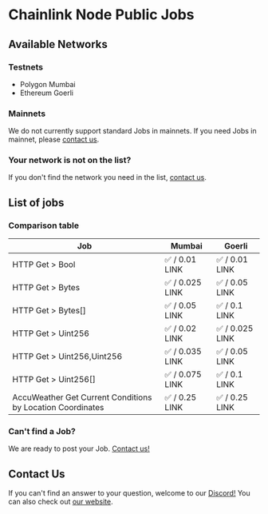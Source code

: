 # Chainlink Node Public Jobs

## Available Networks

### Testnets

- Polygon Mumbai
- Ethereum Goerli

### Mainnets

We do not currently support standard Jobs in mainnets. If you need Jobs in mainnet, please [contact us](#contact-us).

### Your network is not on the list?

If you don't find the network you need in the list, [contact us](#contact-us).

## List of jobs

### Comparison table

| Job                                                        | Mumbai          | Goerli          |
| ---------------------------------------------------------- | --------------- | --------------- |
| HTTP Get > Bool                                            | ✅ / 0.01 LINK  | ✅ / 0.01 LINK  |
| HTTP Get > Bytes                                           | ✅ / 0.025 LINK | ✅ / 0.05 LINK  |
| HTTP Get > Bytes[]                                         | ✅ / 0.05 LINK  | ✅ / 0.1 LINK   |
| HTTP Get > Uint256                                         | ✅ / 0.02 LINK  | ✅ / 0.025 LINK |
| HTTP Get > Uint256,Uint256                                 | ✅ / 0.035 LINK | ✅ / 0.05 LINK  |
| HTTP Get > Uint256[]                                       | ✅ / 0.075 LINK | ✅ / 0.1 LINK   |
| AccuWeather Get Current Conditions by Location Coordinates | ✅ / 0.25 LINK  | ✅ / 0.25 LINK  |

### Can't find a Job?

We are ready to post your Job. [Contact us!](#contact-us)

## Contact Us

If you can't find an answer to your question, welcome to our [Discord!](https://discord.com/channels/979501447173533776)
You can also check out [our website](https://www.oraclelabs.link).
